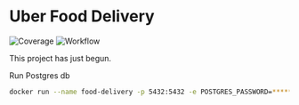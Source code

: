 # Uber Food Delivery

![Coverage](https://img.shields.io/badge/Coverage-71.6%25-brightgreen)
![Workflow](https://github.com/mukulmantosh/Uber_Food_Delivery/actions/workflows/test.yaml/badge.svg)


This project has just begun.


Run Postgres db

```bash
docker run --name food-delivery -p 5432:5432 -e POSTGRES_PASSWORD=****** -d postgres
```